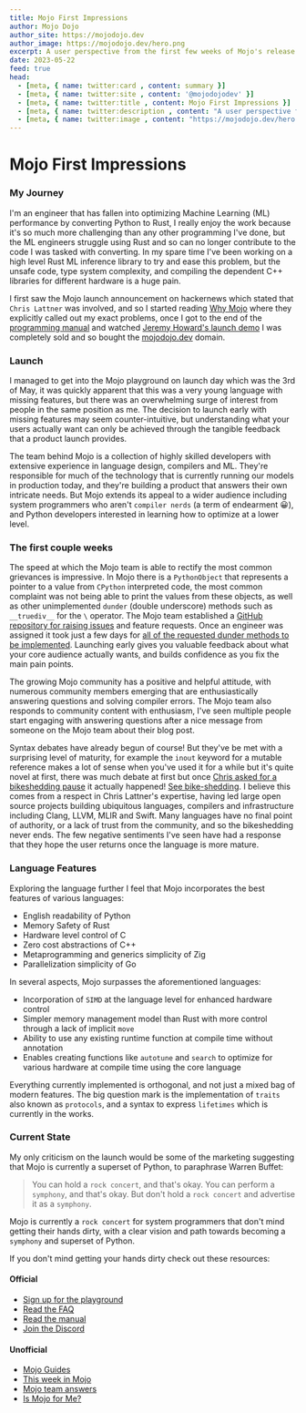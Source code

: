 ```yaml
---
title: Mojo First Impressions 
author: Mojo Dojo
author_site: https://mojodojo.dev
author_image: https://mojodojo.dev/hero.png
excerpt: A user perspective from the first few weeks of Mojo's release
date: 2023-05-22
feed: true
head:
  - [meta, { name: twitter:card , content: summary }]
  - [meta, { name: twitter:site , content: '@mojodojodev' }]
  - [meta, { name: twitter:title , content: Mojo First Impressions }]
  - [meta, { name: twitter:description , content: "A user perspective from the first few weeks of Mojo's release" }]
  - [meta, { name: twitter:image , content: "https://mojodojo.dev/hero.png" }]
---
```


# Mojo First Impressions

### My Journey
I'm an engineer that has fallen into optimizing Machine Learning (ML) performance by converting Python to Rust, I really enjoy the work because it's so much more challenging than any other programming I've done, but the ML engineers struggle using Rust and so can no longer contribute to the code I was tasked with converting. In my spare time I've been working on a high level Rust ML inference library to try and ease this problem, but the unsafe code, type system complexity, and compiling the dependent C++ libraries for different hardware is a huge pain. 

I first saw the Mojo launch announcement on hackernews which stated that `Chris Lattner` was involved, and so I started reading [Why Mojo](https://docs.modular.com/mojo/why-mojo.html) where they explicitly called out my exact problems, once I got to the end of the [programming manual](https://docs.modular.com/mojo/programming-manual.html) and watched [Jeremy Howard's launch demo](https://www.youtube.com/watch?v=6GvB5lZJqcE) I was completely sold and so bought the [mojodojo.dev](https://mojodojo.dev) domain.

### Launch
I managed to get into the Mojo playground on launch day which was the 3rd of May, it was quickly apparent that this was a very young language with missing features, but there was an overwhelming surge of interest from people in the same position as me. The decision to launch early with missing features may seem counter-intuitive, but understanding what your users actually want can only be achieved through the tangible feedback that a product launch provides.

The team behind Mojo is a collection of highly skilled developers with extensive experience in language design, compilers and ML. They're responsible for much of the technology that is currently running our models in production today, and they're building a product that answers their own intricate needs. But Mojo extends its appeal to a wider audience including system programmers who aren't `compiler nerds` (a term of endearment 😀), and Python developers interested in learning how to optimize at a lower level.

### The first couple weeks
The speed at which the Mojo team is able to rectify the most common grievances is impressive. In Mojo there is a `PythonObject` that represents a pointer to a value from `CPython` interpreted code, the most common complaint was not being able to print the values from these objects, as well as other unimplemented `dunder` (double underscore) methods such as `__truediv__` for the `\` operator. The Mojo team established a [GitHub repository for raising issues](https://github.com/modularml/mojo/) and feature requests. Once an engineer was assigned it took just a few days for [all of the requested dunder methods to be implemented](https://docs.modular.com/mojo/MojoPython/PythonObject.html). Launching early gives you valuable feedback about what your core audience actually wants, and builds confidence as you fix the main pain points.

The growing Mojo community has a positive and helpful attitude, with numerous community members emerging that are enthusiastically answering questions and solving compiler errors. The Mojo team also responds to community content with enthusiasm, I've seen multiple people start engaging with answering questions after a nice message from someone on the Mojo team about their blog post.

Syntax debates have already begun of course! But they've be met with a surprising level of maturity, for example the `inout` keyword for a mutable reference makes a lot of sense when you've used it for a while but it's quite novel at first, there was much debate at first but once [Chris asked for a bikeshedding pause](https://github.com/modularml/mojo/issues/7#issuecomment-1551821543) it actually happened! [See bike-shedding](https://en.wikipedia.org/wiki/Law_of_triviality). I believe this comes from a respect in Chris Lattner's expertise, having led large open source projects building ubiquitous languages, compilers and infrastructure including Clang, LLVM, MLIR and Swift. Many languages have no final point of authority, or a lack of trust from the community, and so the bikeshedding never ends. The few negative sentiments I've seen have had a response that they hope the user returns once the language is more mature.

### Language Features
Exploring the language further I feel that Mojo incorporates the best features of various languages:

- English readability of Python
- Memory Safety of Rust
- Hardware level control of C
- Zero cost abstractions of C++
- Metaprogramming and generics simplicity of Zig
- Parallelization simplicity of Go

In several aspects, Mojo surpasses the aforementioned languages:

- Incorporation of `SIMD` at the language level for enhanced hardware control
- Simpler memory management model than Rust with more control through a lack of implicit `move`
- Ability to use any existing runtime function at compile time without annotation
- Enables creating functions like `autotune` and `search` to optimize for various hardware at compile time using the core language

Everything currently implemented is orthogonal, and not just a mixed bag of modern features. The big question mark is the implementation of `traits` also known as `protocols`, and a syntax to express `lifetimes` which is currently in the works.

### Current State
My only criticism on the launch would be some of the marketing suggesting that Mojo is currently a superset of Python, to paraphrase Warren Buffet:

> You can hold a `rock concert`, and that's okay. You can perform a `symphony`, and that's okay. But don't hold a `rock concert` and advertise it as a `symphony`.

Mojo is currently a `rock concert` for system programmers that don't mind getting their hands dirty, with a clear vision and path towards becoming a `symphony` and superset of Python.

If you don't mind getting your hands dirty check out these resources:

#### Official
- [Sign up for the playground](https://www.modular.com/get-started)
- [Read the FAQ](https://docs.modular.com/mojo/faq.html)
- [Read the manual](https://docs.modular.com/mojo/programming-manual.html)
- [Join the Discord](https://www.discord.gg/modular)

#### Unofficial
- [Mojo Guides](/guides/)
- [This week in Mojo](/this_week_in_mojo/)
- [Mojo team answers](/mojo_team_answers)
- [Is Mojo for Me?](/is_mojo_for_me)

<CommentService />
